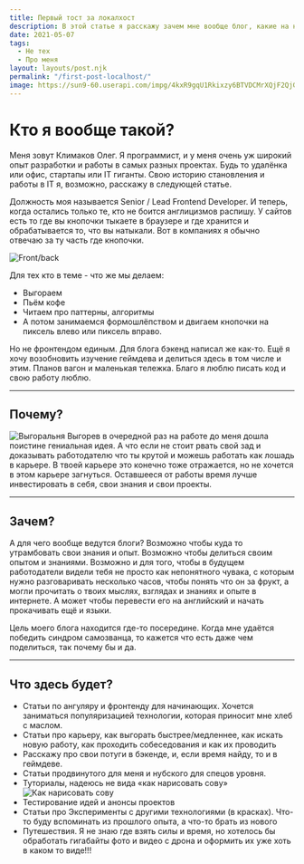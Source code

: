 ```yaml
---
title: Первый тост за локалхост
description: В этой статье я расскажу зачем мне вообще блог, какие на него планы и что я буду в нём писать
date: 2021-05-07
tags:
  - Не тех
  - Про меня
layout: layouts/post.njk
permalink: "/first-post-localhost/"
image: https://sun9-60.userapi.com/impg/4kxR9gqU1Rkixzy6BTVDCMrXQjF2QjGFETJoTg/iRfDGXsasRI.jpg?size=640x360&quality=96&sign=2d01b9c334d41e2e68c3a6311932fdd4&type=album
---
```


# Кто я вообще такой?

Меня зовут Климаков Олег. Я программист, и у меня очень уж широкий опыт разработки и работы в самых разных проектах. Будь то удалёнка или офис, стартапы или IT гиганты. Свою историю становления и работы в IT я, возможно, расскажу в следующей статье.

Должность моя называется Senior / Lead Frontend Developer. И теперь, когда остались только те, кто не боится англицизмов распишу. У сайтов есть то где вы кнопочки тыкаете в браузере и где хранится и обрабатывается то, что вы натыкали. Вот в компаниях я обычно отвечаю за ту часть где кнопочки.

![Front/back](https://lvivity.com/wp-content/uploads/2018/01/fvb-difference.png)

Для тех кто в теме - что же мы делаем:

* Выгораем
* Пьём кофе
* Читаем про паттерны, алгоритмы
* А потом занимаемся формошлёпством и двигаем кнопочки на пиксель влево или пиксель вправо.

Но не фронтендом единым. Для блога бэкенд написал же как-то. Ещё я хочу возобновить изучение геймдева и делиться здесь в том числе и этим. Планов вагон и маленькая тележка. Благо я люблю писать код и свою работу люблю.

- - -

## Почему?

![Выгоральня](https://birdinflight.imgix.net/wp-content/uploads/2016/05/this-is-fine_cover.jpg?fm=png&q=70&fit=crop&crop=faces&mark64=aHR0cHM6Ly9iaXJkaW5mbGlnaHQuaW1naXgubmV0L3dwLWNvbnRlbnQvdXBsb2Fkcy8yMDE5L3NuaXBwZXRfdHJpYWdsZS5wbmc&mark-align=bottom,left&mark-pad=0)
Выгорев в очередной раз на работе до меня дошла поистине гениальная идея. А что если не стоит рвать свой зад и доказывать работодателю что ты крутой и можешь работать как лошадь в карьере. В твоей карьере это конечно тоже отражается, но не хочется в этом карьере загнуться. Оставшееся от работы время лучше инвестировать в себя, свои знания и свои проекты.

- - -

## Зачем?

А для чего вообще ведутся блоги?
Возможно чтобы куда то утрамбовать свои знания и опыт.
Возможно чтобы делиться своим опытом и знаниями.
Возможно и для того, чтобы в будущем работодатели видели тебя не просто как непонятного чувака, с которым нужно разговаривать несколько часов, чтобы понять что он за фрукт, а могли прочитать о твоих мыслях, взглядах и знаниях и опыте в интернете.
А может чтобы перевести его на английский и начать прокачивать ещё и языки.

Цель моего блога находится где-то посередине. Когда мне удаётся победить синдром самозванца, то кажется что есть даже чем поделиться, так почему бы и да.

- - -

## Что здесь будет?

* Статьи по ангуляру и фронтенду для начинающих. Хочется заниматься популяризацией технологии, которая приносит мне хлеб с маслом.
* Статьи про карьеру, как выгорать быстрее/медленнее, как искать новую работу, как проходить собеседования и как их проводить
* Расскажу про свои потуги в бэкенде, и, если время найду, то и в геймдеве.
* Статьи продвинутого для меня и нубского для спецов уровня.
* Туториалы, надеюсь не вида «как нарисовать сову»
  ![Как нарисовать сову](https://site.ua/uploads/post_body_images/6766/5d712da4c4232.jpg)
* Тестирование идей и анонсы проектов
* Статьи про Эксперименты с другими технологиями (в красках). Что-то буду вспоминать из прошлого опыта, а что-то брать из нового
* Путешествия. Я не знаю где взять силы и время, но хотелось бы обработать гигабайты фото и видео с дрона и оформить их уже хоть в каком то виде!!!

